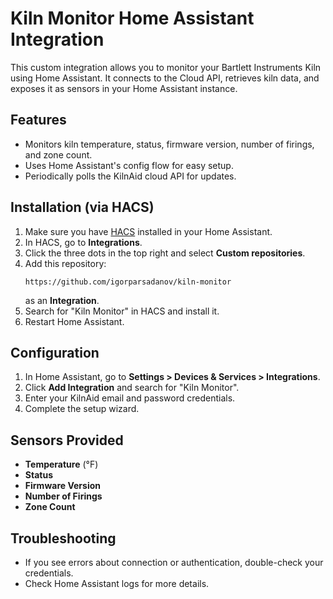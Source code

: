 # Kiln Monitor Home Assistant Integration

This custom integration allows you to monitor your Bartlett Instruments Kiln using Home Assistant. It connects to the Cloud API, retrieves kiln data, and exposes it as sensors in your Home Assistant instance.

## Features

- Monitors kiln temperature, status, firmware version, number of firings, and zone count.
- Uses Home Assistant's config flow for easy setup.
- Periodically polls the KilnAid cloud API for updates.

## Installation (via HACS)

1. Make sure you have [HACS](https://hacs.xyz/) installed in your Home Assistant.
2. In HACS, go to **Integrations**.
3. Click the three dots in the top right and select **Custom repositories**.
4. Add this repository:  
   ```
   https://github.com/igorparsadanov/kiln-monitor
   ```
   as an **Integration**.
5. Search for "Kiln Monitor" in HACS and install it.
6. Restart Home Assistant.

## Configuration

1. In Home Assistant, go to **Settings > Devices & Services > Integrations**.
2. Click **Add Integration** and search for "Kiln Monitor".
3. Enter your KilnAid email and password credentials.
4. Complete the setup wizard.

## Sensors Provided

- **Temperature** (°F)
- **Status**
- **Firmware Version**
- **Number of Firings**
- **Zone Count**

## Troubleshooting

- If you see errors about connection or authentication, double-check your credentials.
- Check Home Assistant logs for more details.



